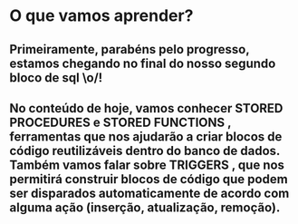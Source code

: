 # O que vamos aprender?
## Primeiramente, parabéns pelo progresso, estamos chegando no final do nosso segundo bloco de sql \o/!
## No conteúdo de hoje, vamos conhecer STORED PROCEDURES e STORED FUNCTIONS , ferramentas que nos ajudarão a criar blocos de código reutilizáveis dentro do banco de dados. Também vamos falar sobre TRIGGERS , que nos permitirá construir blocos de código que podem ser disparados automaticamente de acordo com alguma ação (inserção, atualização, remoção).